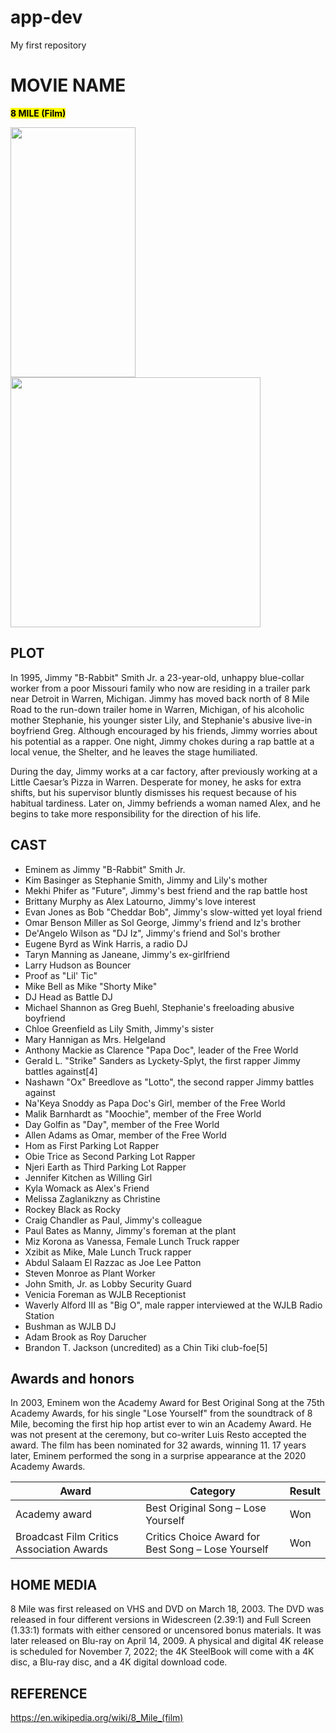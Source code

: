# app-dev
My first repository

# MOVIE NAME
<mark>**8 MILE (Film)**</mark>

<img src="https://upload.wikimedia.org/wikipedia/en/thumb/8/8b/Eight_mile_ver2.jpg/220px-Eight_mile_ver2.jpg" width="200" height="400" />   <img src="https://i.scdn.co/image/ab67616d0000b273ad313a683f02e4f6424630a2" width="400" height="400" />                             

## PLOT
In 1995, Jimmy "B-Rabbit" Smith Jr. a 23-year-old, unhappy blue-collar worker from a poor Missouri family who now are residing in a trailer park near Detroit in Warren, Michigan. Jimmy has moved back north of 8 Mile Road to the run-down trailer home in Warren, Michigan, of his alcoholic mother Stephanie, his younger sister Lily, and Stephanie's abusive live-in boyfriend Greg. Although encouraged by his friends, Jimmy worries about his potential as a rapper. One night, Jimmy chokes during a rap battle at a local venue, the Shelter, and he leaves the stage humiliated.

During the day, Jimmy works at a car factory, after previously working at a Little Caesar’s Pizza in Warren. Desperate for money, he asks for extra shifts, but his supervisor bluntly dismisses his request because of his habitual tardiness. Later on, Jimmy befriends a woman named Alex, and he begins to take more responsibility for the direction of his life.

## CAST
  - Eminem as Jimmy "B-Rabbit" Smith Jr.
  - Kim Basinger as Stephanie Smith, Jimmy and Lily's mother
  - Mekhi Phifer as "Future", Jimmy's best friend and the rap battle host
  - Brittany Murphy as Alex Latourno, Jimmy's love interest
  - Evan Jones as Bob "Cheddar Bob", Jimmy's slow-witted yet loyal friend
  - Omar Benson Miller as Sol George, Jimmy's friend and Iz's brother
  - De'Angelo Wilson as "DJ Iz", Jimmy's friend and Sol's brother
  - Eugene Byrd as Wink Harris, a radio DJ
  - Taryn Manning as Janeane, Jimmy's ex-girlfriend
  - Larry Hudson as Bouncer
  - Proof as "Lil' Tic"
  - Mike Bell as Mike "Shorty Mike"
  - DJ Head as Battle DJ
  - Michael Shannon as Greg Buehl, Stephanie's freeloading abusive boyfriend
  - Chloe Greenfield as Lily Smith, Jimmy's sister
  - Mary Hannigan as Mrs. Helgeland
  - Anthony Mackie as Clarence "Papa Doc", leader of the Free World
  - Gerald L. "Strike" Sanders as Lyckety-Splyt, the first rapper Jimmy battles against[4]
  - Nashawn "Ox" Breedlove as "Lotto", the second rapper Jimmy battles against
  - Na'Keya Snoddy as Papa Doc's Girl, member of the Free World
  - Malik Barnhardt as "Moochie", member of the Free World
  - Day Golfin as "Day", member of the Free World
  - Allen Adams as Omar, member of the Free World
  - Hom as First Parking Lot Rapper
  - Obie Trice as Second Parking Lot Rapper
  - Njeri Earth as Third Parking Lot Rapper
  - Jennifer Kitchen as Willing Girl
  - Kyla Womack as Alex's Friend
  - Melissa Zaglanikzny as Christine
  - Rockey Black as Rocky
  - Craig Chandler as Paul, Jimmy's colleague
  - Paul Bates as Manny, Jimmy's foreman at the plant
  - Miz Korona as Vanessa, Female Lunch Truck rapper
  - Xzibit as Mike, Male Lunch Truck rapper
  - Abdul Salaam El Razzac as Joe Lee Patton
  - Steven Monroe as Plant Worker
  - John Smith, Jr. as Lobby Security Guard
  - Venicia Foreman as WJLB Receptionist
  - Waverly Alford III as "Big O", male rapper interviewed at the WJLB Radio Station
  - Bushman as WJLB DJ
  - Adam Brook as Roy Darucher
  - Brandon T. Jackson (uncredited) as a Chin Tiki club-foe[5]

## Awards and honors
In 2003, Eminem won the Academy Award for Best Original Song at the 75th Academy Awards, for his single "Lose Yourself" from the soundtrack of 8 Mile, becoming the first hip hop artist ever to win an Academy Award. He was not present at the ceremony, but co-writer Luis Resto accepted the award. The film has been nominated for 32 awards, winning 11. 17 years later, Eminem performed the song in a surprise appearance at the 2020 Academy Awards.

| Award | Category | Result   |
| ---------------------------- | ----------------------------- | ------------------------------ |
| Academy award | Best Original Song – Lose Yourself | Won |
| Broadcast Film Critics Association Awards | Critics Choice Award for Best Song – Lose Yourself | Won |

## HOME MEDIA
8 Mile was first released on VHS and DVD on March 18, 2003. The DVD was released in four different versions in Widescreen (2.39:1) and Full Screen (1.33:1) formats with either censored or uncensored bonus materials. It was later released on Blu-ray on April 14, 2009. A physical and digital 4K release is scheduled for November 7, 2022; the 4K SteelBook will come with a 4K disc, a Blu-ray disc, and a 4K digital download code.

## REFERENCE
https://en.wikipedia.org/wiki/8_Mile_(film)
